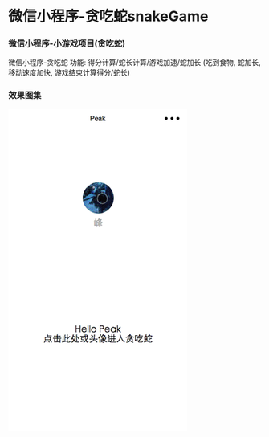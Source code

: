 # 微信小程序-贪吃蛇snakeGame
### 微信小程序-小游戏项目(贪吃蛇)
微信小程序-贪吃蛇   功能: 得分计算/蛇长计算/游戏加速/蛇加长 (吃到食物, 蛇加长, 移动速度加快, 游戏结束计算得分/蛇长)

### 效果图集
![](/demo.gif) 

 
